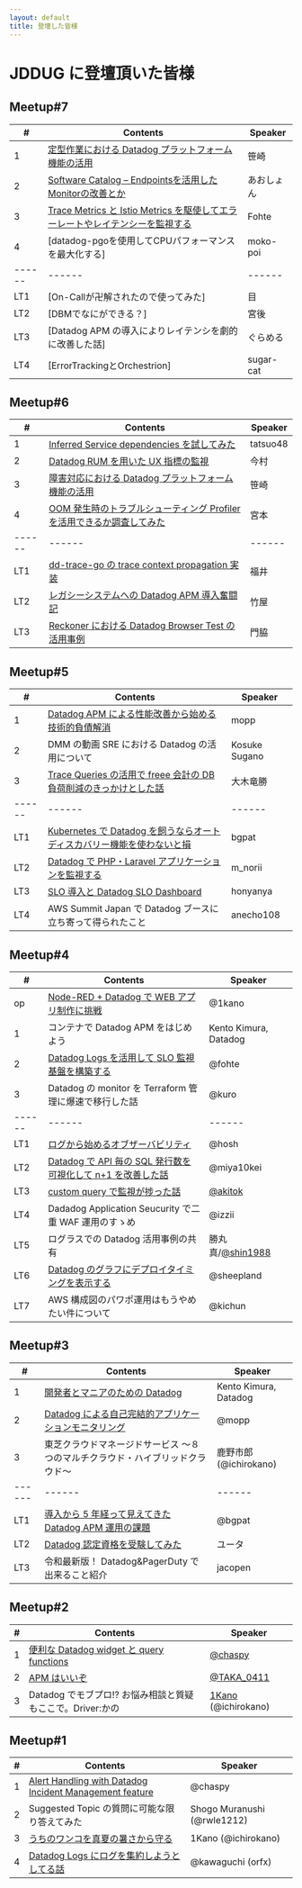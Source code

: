 ```yaml
---
layout: default
title: 登壇した皆様
---
```


# JDDUG に登壇頂いた皆様

## Meetup#7

| #      | Contents                                                                                                                                                                                     | Speaker  |
| ------ | -------------------------------------------------------------------------------------------------------------------------------------------------------------------------------------------- | -------- |
| 1      | [定型作業における Datadog プラットフォーム機能の活用](https://speakerdeck.com/sengoku4902/ding-xing-zuo-ye-niokeru-datadog-puratutohuomuji-neng-nohuo-yong)                                                                       | 笹崎 |
| 2      | [Software Catalog – Endpointsを活用したMonitorの改善とか](https://speakerdeck.com/sh1y0uh/software-catalog-endpointswohuo-yong-sitamonitornogai-shan-toka)                                      | あおしょん     |
| 3      | [Trace Metrics と Istio Metrics を駆使してエラーレートやレイテンシーを監視する](https://speakerdeck.com/fohte/trace-metrics-to-istio-metrics-desabisujian-quan-xing-wojian-shi-suru)                             | Fohte     |
| 4      | [datadog-pgoを使用してCPUパフォーマンスを最大化する] | moko-poi     |
| ------ | ------                                                                                                                                                                                       | ------   |
| LT1    | [On-Callが卍解されたので使ってみた]                                                        | 目     |
| LT2    | [DBMでなにができる？]                                                            | 宮後     |
| LT3    | [Datadog APM の導入によりレイテンシを劇的に改善した話]                                                                    | ぐらめる     |
| LT4    | [ErrorTrackingとOrchestrion]                                                                    | sugar-cat     |

## Meetup#6

| #      | Contents                                                                                                                                                                                     | Speaker  |
| ------ | -------------------------------------------------------------------------------------------------------------------------------------------------------------------------------------------- | -------- |
| 1      | [Inferred Service dependencies を試してみた](https://www.docswell.com/s/tatsuo48/5R26JN-inferred-service-dependencies)                                                                       | tatsuo48 |
| 2      | [Datadog RUM を用いた UX 指標の監視](https://speakerdeck.com/imamura_ko_0314/datadog-rum-woyong-ita-ux-zhi-biao-nojian-shi-gu-ke-dui-ying-henohuo-yong)                                      | 今村     |
| 3      | [障害対応における Datadog プラットフォーム機能の活用](https://speakerdeck.com/sasazakihideto/zhang-hai-dui-ying-niokeru-datadog-puratutohuomuji-neng-nohuo-yong)                             | 笹崎     |
| 4      | [OOM 発生時のトラブルシューティング Profiler を活用できるか調査してみた](https://speakerdeck.com/atsushii/oomfa-sheng-shi-notoraburusiyuteingu-profilerwohuo-yong-dekirukadiao-cha-sitemita) | 宮本     |
| ------ | ------                                                                                                                                                                                       | ------   |
| LT1    | [dd-trace-go の trace context propagation 実装](https://speakerdeck.com/takatofukui/dd-trace-gonotrace-context-propagationshi-zhuang)                                                        | 福井     |
| LT2    | [レガシーシステムへの Datadog APM 導入奮闘記](https://speakerdeck.com/mtakeya4062/regasisisutemuhenodatadog-apmdao-ru-fen-dou-ji)                                                            | 竹屋     |
| LT3    | [Reckoner における Datadog Browser Test の活用事例](https://speakerdeck.com/nomadblacky/datadog-browser-test-at-reckoner)                                                                    | 門脇     |

## Meetup#5

| #      | Contents                                                                                                                                                                           | Speaker       |
| ------ | ---------------------------------------------------------------------------------------------------------------------------------------------------------------------------------- | ------------- |
| 1      | [Datadog APM による性能改善から始める技術的負債解消](https://speakerdeck.com/recruitengineers/japandatadog5-mopp)                                                                  | mopp          |
| 2      | DMM の動画 SRE における Datadog の活用について                                                                                                                                     | Kosuke Sugano |
| 3      | [Trace Queries の活用で freee 会計の DB 負荷削減のきっかけとした話](https://speakerdeck.com/ryuuuuma/trace-queriesnohuo-yong-defreeehui-ji-nodbfu-he-xue-jian-nokitukaketositahua) | 大木竜勝      |
| ------ | ------                                                                                                                                                                             | ------        |
| LT1    | [Kubernetes で Datadog を飼うならオートディスカバリー機能を使わないと損](https://speakerdeck.com/bgpat/kubernetesdedatadogwosi-unaraotodeisukabariwoshi-wanaitosun)                | bgpat         |
| LT2    | [Datadog で PHP・Laravel アプリケーションを監視する](https://speakerdeck.com/m_norii/monitoring-php-laravel-using-datadog)                                                         | m_norii       |
| LT3    | [SLO 導入と Datadog SLO Dashboard](https://speakerdeck.com/honyanya/slo-introduction-and-datadog-slo-dashboard)                                                                    | honyanya      |
| LT4    | AWS Summit Japan で Datadog ブースに立ち寄って得られたこと                                                                                                                         | anecho108     |

## Meetup#4

| #      | Contents                                                                                                                                                                   | Speaker                                          |
| ------ | -------------------------------------------------------------------------------------------------------------------------------------------------------------------------- | ------------------------------------------------ |
| op     | [Node-RED + Datadog で WEB アプリ制作に挑戦](https://qiita.com/1Kano/items/3082b786a75a454a8d83)                                                                           | @1kano                                           |
| 1      | コンテナで Datadog APM をはじめよう                                                                                                                                        | Kento Kimura, Datadog                            |
| 2      | [Datadog Logs を活用して SLO 監視基盤を構築する](https://speakerdeck.com/fohte/datadog-logs-wohuo-yong-site-slo-jian-shi-ji-pan-wogou-zhu-suru)                            | @fohte                                           |
| 3      | Datadog の monitor を Terraform 管理に爆速で移行した話                                                                                                                     | @kuro                                            |
| ------ | ------                                                                                                                                                                     | ------                                           |
| LT1    | [ログから始めるオブザーバビリティ](https://speakerdeck.com/hosht/rogukarashi-meruobuzababiritei)                                                                           | @hosh                                            |
| LT2    | [Datadog で API 毎の SQL 発行数を可視化して n+1 を改善した話](https://speakerdeck.com/nealle/datadogdeapimei-nosqlfa-xing-shu-woke-shi-hua-siten-plus-1wogai-shan-sitahua) | @miya10kei                                       |
| LT3    | [custom query で監視が捗った話](https://speakerdeck.com/akitok_/monitoring-with-custom-query)                                                                              | [@akitok](https://x.com/akitok_)                 |
| LT4    | Dadadog Application Seucurity で二重 WAF 運用のすゝめ                                                                                                                      | @izzii                                           |
| LT5    | ログラスでの Datadog 活用事例の共有                                                                                                                                        | 勝丸真/[@shin1988](https://twitter.com/shin1988) |
| LT6    | [Datadog のグラフにデプロイタイミングを表示する](https://speakerdeck.com/sheepland/deploy-timing-on-datadog-graph)                                                         | @sheepland                                       |
| LT7    | AWS 構成図のパワポ運用はもうやめたい件について                                                                                                                             | @kichun                                          |

## Meetup#3

| #      | Contents                                                                                                                                                 | Speaker                |
| ------ | -------------------------------------------------------------------------------------------------------------------------------------------------------- | ---------------------- |
| 1      | [開発者とマニアのための Datadog](https://speakerdeck.com/aoto/datadog-for-developers-and-geeks)                                                          | Kento Kimura, Datadog  |
| 2      | [Datadog による自己完結的アプリケーションモニタリング](https://speakerdeck.com/recruitengineers/datadog-niyoru-zi-ji-wan-jie-de-apurikesiyonmonitaringu) | @mopp                  |
| 3      | 東芝クラウドマネージドサービス ～８つのマルチクラウド・ハイブリッドクラウド～                                                                            | 鹿野市郎 (@ichirokano) |
| ------ | ------                                                                                                                                                   | ------                 |
| LT1    | [導入から 5 年経って見えてきた Datadog APM 運用の課題](https://speakerdeck.com/bgpat/dao-ru-kara5nian-gajing-tutejian-eta-datadog-apm-yun-yong-noke-ti)  | @bgpat                 |
| LT2    | [Datadog 認定資格を受験してみた](https://www.docswell.com/s/WN_Tech-PR/5RXDG2-2024-03-12-133128)                                                         | ユータ                 |
| LT3    | 令和最新版！ Datadog&PagerDuty で出来ること紹介                                                                                                          | jacopen                |

## Meetup#2

| #   | Contents                                                                                                    | Speaker                                                               |
| --- | ----------------------------------------------------------------------------------------------------------- | --------------------------------------------------------------------- |
| 1   | [便利な Datadog widget と query functions](https://gist.github.com/chaspy/aa9a8cdac04fb77ec4f745d3a39c6953) | [@chaspy](https://chaspy.me/)                                         |
| 2   | [APM はいいぞ](https://speakerdeck.com/kaga/awesome-datadog-apm)                                            | [@TAKA_0411](https://twitter.com/TAKA_0411)                           |
| 3   | Datadog でモブプロ!? お悩み相談と質疑もここで。Driver:かの                                                  | [1Kano](https://coderdojo-ome.funnygeekjp.com/profile/) (@ichirokano) |

## Meetup#1

| #   | Contents                                                                                                                                  | Speaker                     |
| --- | ----------------------------------------------------------------------------------------------------------------------------------------- | --------------------------- |
| 1   | [Alert Handling with Datadog Incident Management feature](https://speakerdeck.com/chaspy/alert-handling-with-datadog-incident-management) | @chaspy                     |
| 2   | Suggested Topic の質問に可能な限り答えてみた                                                                                              | Shogo Muranushi (@rwle1212) |
| 3   | [うちのワンコを真夏の暑さから守る](https://qiita.com/1Kano/items/5f2eed58794f13776a8e)                                                    | 1Kano (@ichirokano)         |
| 4   | [Datadog Logs にログを集約しようとしてる話](https://speakerdeck.com/orfx/datadog-logs-ni-roguwoji-yue-siyouto-siteruhua)                  | @kawaguchi (orfx)           |
